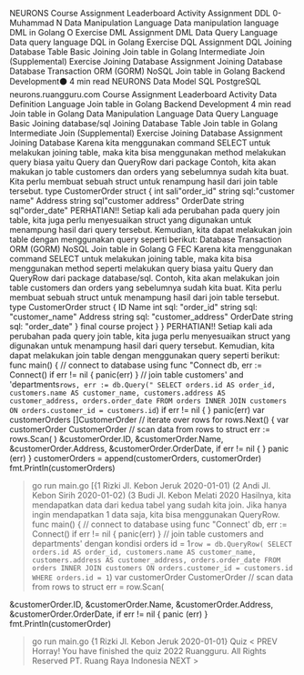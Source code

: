 
NEURONS
Course Assignment Leaderboard Activity
Assignment DDL
0-
Muhammad N
Data Manipulation Language
Data manipulation language
DML in Golang O
Exercise DML
Assignment DML
Data Query Language
Data query language
DQL in Golang
Exercise DQL
Assignment DQL
Joining Database Table
Basic Joining
Join table in Golang
Intermediate Join
(Supplemental)
Exercise Joining Database
Assignment Joining Database
Database Transaction
ORM (GORM)
NoSQL
Join table in Golang
Backend Development⚫ 4 min read
NEURONS
Data Model
SQL
PostgreSQL
neurons.ruangguru.com
Course Assignment
Leaderboard Activity
Data Definition Language
Join table in Golang
Backend Development 4 min read
Join table in Golang
Data Manipulation Language
Data Query Language
Basic Joining
database/sql
Joining Database Table
Join table in Golang Intermediate Join (Supplemental) Exercise Joining Database
Assignment Joining Database
Karena kita menggunakan command SELECT untuk melakukan joining table, maka kita bisa menggunakan method melakukan query biasa yaitu Query dan QueryRow dari package
Contoh, kita akan makukan jo table customers dan orders yang sebelumnya sudah kita buat. Kita perlu membuat sebuah struct untuk renampung hasil dari join table tersebut.
type CustomerOrder struct {
int sali"order_id"
string sql:"customer name"
Address string sql"customer address" OrderDate string sql"order_date"
PERHATIAN!!
Setiap kali ada perubahan pada query join table, kita juga perlu menyesuaikan struct yang digunakan untuk menampung hasil dari query tersebut.
Kemudian, kita dapat melakukan join table dengan menggunakan query seperti berikut:
Database Transaction
ORM (GORM)
NoSQL
Join table in Golang
G
FEC
Karena kita menggunakan command SELECT untuk melakukan joining table, maka kita bisa menggunakan method seperti melakukan query biasa yaitu Query dan QueryRow dari package database/sql.
Contoh, kita akan melakukan join table customers dan orders yang sebelumnya sudah kita buat. Kita perlu membuat sebuah struct untuk menampung hasil dari join table tersebut.
type CustomerOrder struct {
ID
Name
int sql: "order_id"
string sql: "customer_name"
Address string sql: "customer_address" OrderDate string sql: "order_date"
}
final course project
}
}
PERHATIAN!!
Setiap kali ada perubahan pada query join table, kita juga perlu menyesuaikan struct yang digunakan untuk menampung hasil dari query tersebut.
Kemudian, kita dapat melakukan join table dengan menggunakan query seperti berikut:
func main() {
// connect to database using func "Connect
db, err := Connect()
if err != nil {
panic(err)
}
// join table customers' and 'departments`
rows, err := db.Query("
SELECT
orders.id AS order_id,
customers.name AS customer_name,
customers.address AS customer_address,
orders.order_date
FROM orders
INNER JOIN customers
ON orders.customer_id = customers.id
`)
if err != nil {
}
panic(err)
var customerOrders []CustomerOrder
// iterate over rows
for rows.Next() {
var customerOrder CustomerOrder
// scan data from rows to struct
err := rows.Scan(
)
&customerOrder.ID,
&customerOrder.Name,
&customerOrder.Address,
&customerOrder.OrderDate,
if err != nil {
}
panic (err)
}
customerOrders = append(customerOrders, customerOrder)
fmt.Println(customerOrders)
> go run main.go
[{1 Rizki Jl. Kebon Jeruk 2020-01-01) (2 Andi Jl. Kebon Sirih 2020-01-02) (3 Budi Jl. Kebon Melati 2020
Hasilnya, kita mendapatkan data dari kedua tabel yang sudah kita join. Jika hanya ingin mendapatkan 1 data saja, kita bisa menggunakan QueryRow.
func main() {
// connect to database using func "Connect'
db, err := Connect()
if err != nil {
panic(err)
}
// join table customers and departments' dengan kondisi orders id = 1`
row = db.QueryRow(
SELECT
orders.id AS order_id,
customers.name AS customer_name,
customers.address AS customer_address,
orders.order_date
FROM orders
INNER JOIN customers
ON orders.customer_id = customers.id
WHERE orders.id = 1
`)
var customerOrder CustomerOrder
// scan data from rows to struct
err = row.Scan(
>
&customerOrder.ID,
&customerOrder.Name,
&customerOrder.Address,
&customerOrder.OrderDate,
if err != nil {
panic (err)
}
fmt.Println(customerOrder)
> go run main.go
{1 Rizki Jl. Kebon Jeruk 2020-01-01}
Quiz
< PREV
Horray! You have finished the quiz
2022 Ruangguru. All Rights Reserved PT. Ruang Raya Indonesia
NEXT >